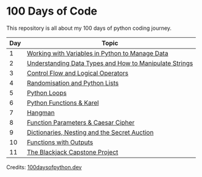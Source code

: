 # 100 Days of Code
This repository is all about my 100 days of python coding journey.

| Day | Topic |
| --- | ------------------------------------------------------- |
|  1  | [Working with Variables in Python to Manage Data](day1) |
|  2  | [Understanding Data Types and How to Manipulate Strings](day2) |
|  3  | [Control Flow and Logical Operators](day3) |
|  4  | [Randomisation and Python Lists](day4) |
|  5  | [Python Loops](day5) |
|  6  | [Python Functions & Karel](day6) |
|  7  | [Hangman](day7) |
|  8  | [Function Parameters & Caesar Cipher](day8) |
|  9  | [Dictionaries, Nesting and the Secret Auction](day9) |
|  10 | [Functions with Outputs](day10) |
|  11 | [The Blackjack Capstone Project](day11)

Credits: [100daysofpython.dev](https://100daysofpython.dev/)
